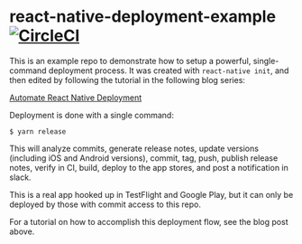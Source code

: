 # react-native-deployment-example [![CircleCI](https://circleci.com/gh/timmywil/react-native-deployment-example/tree/master.svg?style=svg)](https://circleci.com/gh/timmywil/react-native-deployment-example/tree/master)

This is an example repo to demonstrate how to setup a powerful, single-command deployment process. It was created with `react-native init`, and then edited by following the tutorial in the following blog series:

[Automate React Native Deployment](https://timmywil.com/blog/Automate-React-Native-Deployment-Part-1/)

Deployment is done with a single command:

```
$ yarn release
```

This will analyze commits, generate release notes, update versions (including iOS and Android versions), commit, tag, push, publish release notes, verify in CI, build, deploy to the app stores, and post a notification in slack.

This is a real app hooked up in TestFlight and Google Play, but it can only be deployed by those with commit access to this repo.

For a tutorial on how to accomplish this deployment flow, see the blog post above.
